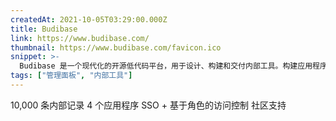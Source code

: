 ```yaml
---
createdAt: 2021-10-05T03:29:00.000Z
title: Budibase
link: https://www.budibase.com/
thumbnail: https://www.budibase.com/favicon.ico
snippet: >-
  Budibase 是一个现代化的开源低代码平台，用于设计、构建和交付内部工具。构建应用程序的速度提高 50 倍，而且更加轻松。快来看看吧。
tags: ["管理面板", "内部工具"]
---
```

10,000 条内部记录
4 个应用程序
SSO + 基于角色的访问控制
社区支持